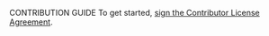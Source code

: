 CONTRIBUTION GUIDE
To get started, <a href="https://www.clahub.com/agreements/AlexLobaciov/HelloWorld9421">sign the Contributor License Agreement</a>. 
